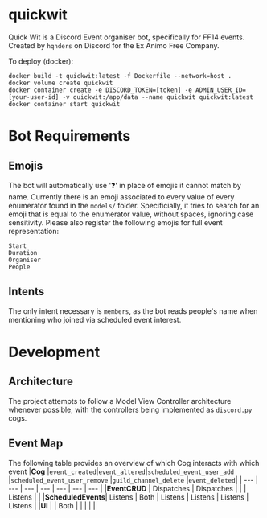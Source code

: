 # quickwit
Quick Wit is a Discord Event organiser bot, specifically for FF14 events. Created by `hqnders` on Discord for the Ex Animo Free Company.

To deploy (docker):
```
docker build -t quickwit:latest -f Dockerfile --network=host .
docker volume create quickwit
docker container create -e DISCORD_TOKEN=[token] -e ADMIN_USER_ID=[your-user-id] -v quickwit:/app/data --name quickwit quickwit:latest
docker container start quickwit
```

# Bot Requirements
## Emojis
The bot will automatically use '❓' in place of emojis it cannot match by name.
Currently there is an emoji associated to every value of every enumerator found in the `models/` folder.
Specificially, it tries to search for an emoji that is equal to the enumerator value, without spaces, ignoring case sensitivity.
Please also register the following emojis for full event representation:
```
Start
Duration
Organiser
People
```

## Intents
The only intent necessary is `members`, as the bot reads people's name when mentioning who joined via scheduled event interest.

# Development
## Architecture
The project attempts to follow a Model View Controller architecture whenever possible, 
with the controllers being implemented as `discord.py` cogs.

## Event Map
The following table provides an overview of which Cog interacts with which event
|**Cog**            |`event_created`|`event_altered`|`scheduled_event_user_add` |`scheduled_event_user_remove`  |`guild_channel_delete` |`event_deleted`|
| ---               | ---           | ---           | ---                       | ---                           | ---                   | ---           |
|**EventCRUD**      | Dispatches    | Dispatches    |                           |                               | Listens               |               |
|**ScheduledEvents**| Listens       | Both          | Listens                   | Listens                       | Listens               | Listens       |
|**UI**             |               | Both          |                           |                               |                       |               |
